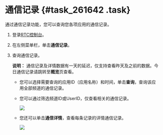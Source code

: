 # 通信记录 {#task_261642 .task}

通过通信记录功能，您可以查询您各项应用的通信记录。

1.  登录[RTC控制台](https://rtc.console.aliyun.com)。
2.  在左侧菜单栏，单击**通信记录**。
3.  查询通信记录。 

    **说明：** 通信记录及详情数据有一天的延迟，仅支持查看昨天及之前的数据。今日通信记录请跳转至**概览**页查看。

    -   您可以选择需要查询的应用ID（应用名称）和时间，单击**查询**，查询该应用全部频道的通信记录。
    -   您可以通过筛选频道ID或UserID，仅查看相关的通信记录。

        ![](http://static-aliyun-doc.oss-cn-hangzhou.aliyuncs.com/assets/img/217324/155738297846815_zh-CN.png)

    -   您还可以单击**通信详情**，查看每条记录的详情通信记录。

        ![](http://static-aliyun-doc.oss-cn-hangzhou.aliyuncs.com/assets/img/217324/155738297846816_zh-CN.png)


